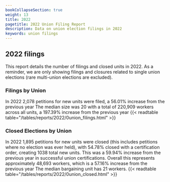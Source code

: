 ```yaml
---
bookCollapseSection: true
weight: 13
title: 2022
pagetitle: 2022 Union Filing Report
description: Data on union election filings in 2022
keywords: union filings
---
```


## 2022 filings

This report details the number of filings and closed units in 2022. As a reminder, we are only showing filings and closures related to single union elections (rare multi-union elections are excluded).

### Filings by Union
In 2022 2,078 petitions for new units were filed, a 56.01% increase from the previous year The median size was 20 with a total of 220,909 workers across all units, a 197.39% increase from the previous year
{{< readtable table="/tables/reports/2022/0union_filings.html" >}}

### Closed Elections by Union
In 2022 1,895 petitions for new units were closed (this includes petitions where no election was ever held), with 54.78% closed with a certification order, creating 1038 total new units. This was a 59.94% increase from the previous year in successful union certifications. Overall this represents approximately 48,693 workers, which is a 57.16% increase from the previous year The median bargaining unit has 21 workers.
{{< readtable table="/tables/reports/2022/0union_closed.html" >}}

